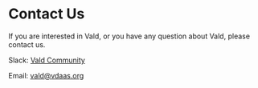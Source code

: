 # Contact Us

If you are interested in Vald, or you have any question about Vald, please contact us.

Slack: [Vald Community](https://join.slack.com/t/vald-community/shared_invite/zt-db2ky9o4-R_9p2sVp8xRwztVa8gfnPA)

Email: vald@vdaas.org